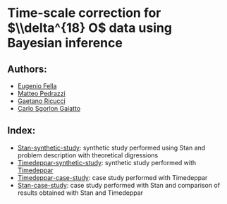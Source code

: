 # Time-scale correction for $\\delta^{18} O$ data using Bayesian inference

## Authors:
- [Eugenio Fella](https://github.com/eugeniofella)
- [Matteo Pedrazzi](https://github.com/matteopedrazzi)
- [Gaetano Ricucci](https://github.com/gae-ric)
- [Carlo Sgorlon Gaiatto](https://github.com/carlosgorlongaiatto)

## Index:
- [Stan-synthetic-study](Project/Stan-synthetic-study.ipynb): synthetic study performed using Stan and problem description with theoretical digressions
- [Timedeppar-synthetic-study](Project/Timedeppar-synthetic-study.ipynb): synthetic study performed with [Timedeppar](https://cran.r-project.org/web/packages/timedeppar/index.html)
- [Timedeppar-case-study](Project/Timedeppar-case-study.ipynb): case study performed with Timedeppar
- [Stan-case-study](Project/Stan-case-study.ipynb): case study performed with Stan and comparison of results obtained with Stan and Timedeppar
